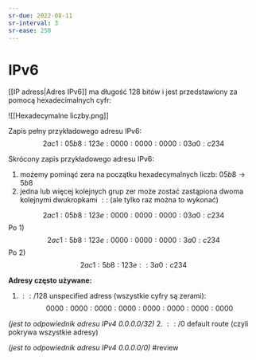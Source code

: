 ```yaml
---
sr-due: 2022-08-11
sr-interval: 3
sr-ease: 250
---
```


# IPv6
[[IP adress|Adres IPv6]] ma długość 128 bitów i jest przedstawiony za pomocą hexadecimalnych cyfr:

![[Hexadecymalne liczby.png]]

Zapis pełny przykładowego adresu IPv6:
$$ 2ac1:05b8:123e:0000:0000:0000:03a0:c234$$

Skrócony zapis przykładowego adresu IPv6:
1. możemy pominąć zera na początku hexadecymalnych liczb: $05b8 \rightarrow 5b8$
2. jedna lub więcej kolejnych grup zer może zostać zastąpiona dwoma kolejnymi dwukropkami $::$ (ale tylko raz można to wykonać)

$$ 2ac1:05b8:123e:0000:0000:0000:03a0:c234$$
Po 1)
$$ 2ac1: 5b8:123e:0000:0000:0000: 3a0:c234$$
Po 2)
$$ 2ac1:5b8:123e:: 3a0:c234$$

**Adresy często używane:**
1. $::/128$ unspecified adress (wszystkie cyfry są zerami):
$$0000:0000:0000:0000:0000:0000:0000:0000$$

*(jest to odpowiednik adresu IPv4 $0.0.0.0/32$)*
2. $::/0$ default route (czyli pokrywa wszystkie adresy)

*(jest to odpowiednik adresu IPv4 $0.0.0.0/0$)*
#review